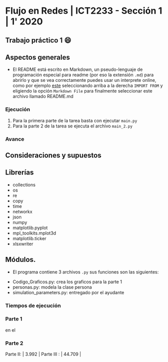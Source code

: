 # Flujo en Redes | ICT2233 - Sección 1 | 1' 2020
## Trabajo práctico 1 :smile:

## Aspectos generales
* El README está escrito en Markdown, un pseudo-lenguaje de programación especial para readme (por eso la extensión `.md`) para abrirlo y que se vea correctamente puedes usar un interprete online, como por ejemplo [este](https://dillinger.io/) seleccionando arriba a la derecha `IMPORT FROM` y eligiendo la opción `Markdown File` para finalmente seleccionar este archivo llamado README.md


### Ejecución
1. Para la primera parte de la tarea basta con ejecutar `main.py`
2. Para la parte 2 de la tarea se ejecuta el archivo `main_2.py`
### Avance

## Consideraciones y supuestos

## Librerías
* collections
* os
* re
* copy
* time
* networkx
* json
* numpy
* matplotlib.pyplot
* mpl_toolkits.mplot3d
* matplotlib.ticker
* xlsxwriter

## Módulos.
* El programa contiene 3 archivos `.py` sus funciones son las siguientes:
- Codigo_Graficos.py: crea los graficos para la parte 1
- personas.py: modela la clase persona
- simulation_parameters.py: entregado por el ayudante



### Tiempos de ejecución

### Parte 1
en el

### Parte 2

Parte II:  | 3.992 |
Parte III :  | 44.709 |
